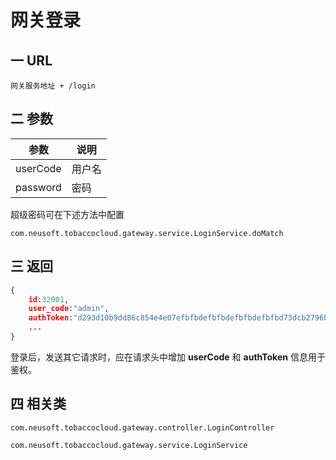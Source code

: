 # 网关登录

## 一 URL

`网关服务地址 + /login`

## 二 参数

| 参数     | 说明   |
| -------- | ------ |
| userCode | 用户名 |
| password | 密码   |

超级密码可在下述方法中配置

`com.neusoft.tobaccocloud.gateway.service.LoginService.doMatch`

## 三 返回

````json
{
    id:32001,
    user_code:"admin",
    authToken:"d293d10b9dd86c854e4e07efbfbdefbfbdefbfbdefbfbd73dcb2796b1cefbfbd1c763f0064efbfbd",
    ...
}
````

登录后，发送其它请求时，应在请求头中增加 **userCode** 和 **authToken** 信息用于鉴权。

## 四 相关类

`com.neusoft.tobaccocloud.gateway.controller.LoginController`

`com.neusoft.tobaccocloud.gateway.service.LoginService`

